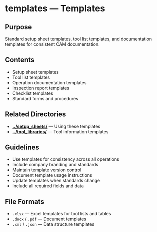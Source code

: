 # templates — Templates

## Purpose
Standard setup sheet templates, tool list templates, and documentation templates for consistent CAM documentation.

## Contents
- Setup sheet templates
- Tool list templates
- Operation documentation templates
- Inspection report templates
- Checklist templates
- Standard forms and procedures

## Related Directories
- **[../setup_sheets/](../setup_sheets/)** — Using these templates
- **[../tool_libraries/](../tool_libraries/)** — Tool information templates

## Guidelines
- Use templates for consistency across all operations
- Include company branding and standards
- Maintain template version control
- Document template usage instructions
- Update templates when standards change
- Include all required fields and data

## File Formats
- `.xlsx` — Excel templates for tool lists and tables
- `.docx` / `.pdf` — Document templates
- `.xml` / `.json` — Data structure templates
